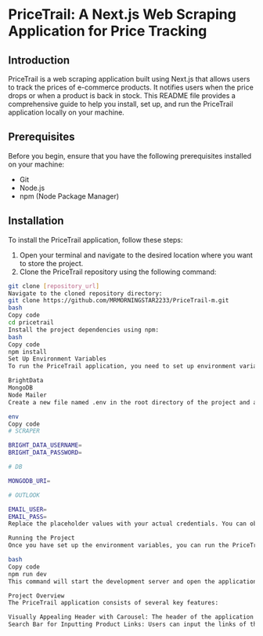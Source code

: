 # PriceTrail: A Next.js Web Scraping Application for Price Tracking

## Introduction

PriceTrail is a web scraping application built using Next.js that allows users to track the prices of e-commerce products. It notifies users when the price drops or when a product is back in stock. This README file provides a comprehensive guide to help you install, set up, and run the PriceTrail application locally on your machine.

## Prerequisites

Before you begin, ensure that you have the following prerequisites installed on your machine:

- Git
- Node.js
- npm (Node Package Manager)

## Installation

To install the PriceTrail application, follow these steps:

1. Open your terminal and navigate to the desired location where you want to store the project.
2. Clone the PriceTrail repository using the following command:

```bash
git clone [repository_url]
Navigate to the cloned repository directory:
git clone https://github.com/MRMORNINGSTAR2233/PriceTrail-m.git
bash
Copy code
cd pricetrail
Install the project dependencies using npm:
bash
Copy code
npm install
Set Up Environment Variables
To run the PriceTrail application, you need to set up environment variables for the following services:

BrightData
MongoDB
Node Mailer
Create a new file named .env in the root directory of the project and add the following content:

env
Copy code
# SCRAPER

BRIGHT_DATA_USERNAME=
BRIGHT_DATA_PASSWORD=

# DB

MONGODB_URI=

# OUTLOOK

EMAIL_USER=
EMAIL_PASS=
Replace the placeholder values with your actual credentials. You can obtain these credentials by signing up on the respective websites of BrightData, MongoDB, and Node Mailer.

Running the Project
Once you have set up the environment variables, you can run the PriceTrail application locally using the following command:

bash
Copy code
npm run dev
This command will start the development server and open the application in your default browser at http://localhost:3000.

Project Overview
The PriceTrail application consists of several key features:

Visually Appealing Header with Carousel: The header of the application features a visually appealing carousel that showcases various e-commerce products.
Search Bar for Inputting Product Links: Users can input the links of the products they want to track using the search bar provided on the homepage.
